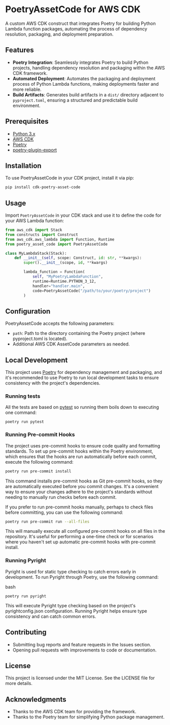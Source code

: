 # PoetryAssetCode for AWS CDK

A custom AWS CDK construct that integrates Poetry for building Python Lambda function packages, automating the process of dependency resolution, packaging, and deployment preparation.

## Features

- **Poetry Integration**: Seamlessly integrates Poetry to build Python projects, handling dependency resolution and packaging within the AWS CDK framework.
- **Automated Deployment**: Automates the packaging and deployment process of Python Lambda functions, making deployments faster and more reliable.
- **Build Artifacts**: Generates build artifacts in a `dist/` directory adjacent to `pyproject.toml`, ensuring a structured and predictable build environment.


## Prerequisites

- [Python 3.x](https://www.python.org/downloads/)
- [AWS CDK](https://github.com/aws/aws-cdk)
- [Poetry](https://github.com/python-poetry/poetry)
- [poetry-plugin-export](https://github.com/python-poetry/poetry-plugin-export)

## Installation

To use PoetryAssetCode in your CDK project, install it via pip:

```bash
pip install cdk-poetry-asset-code
```

## Usage
Import `PoetryAssetCode` in your CDK stack and use it to define the code for your AWS Lambda function:
```python
from aws_cdk import Stack
from constructs import Construct
from aws_cdk.aws_lambda import Function, Runtime
from poetry_asset_code import PoetryAssetCode

class MyLambdaStack(Stack):
    def __init__(self, scope: Construct, id: str, **kwargs):
        super().__init__(scope, id, **kwargs)

        lambda_function = Function(
            self, "MyPoetryLambdaFunction",
            runtime=Runtime.PYTHON_3_12,
            handler="handler.main",
            code=PoetryAssetCode("/path/to/your/poetry/project")
        )
```

## Configuration
PoetryAssetCode accepts the following parameters:

- `path`: Path to the directory containing the Poetry project (where pyproject.toml is located).
- Additional AWS CDK AssetCode parameters as needed.


## Local Development

This project uses [Poetry](https://python-poetry.org/) for dependency management and packaging, and it's recommended to use Poetry to run local development tasks to ensure consistency with the project's dependencies.

### Running tests
All the tests are based on [pytest](https://docs.pytest.org/) so running them boils down to executing one command:
```shell
poetry run pytest
```

### Running Pre-commit Hooks

The project uses pre-commit hooks to ensure code quality and formatting standards. To set up pre-commit hooks within the Poetry environment, which ensures that the hooks are run automatically before each commit, execute the following command:

```bash
poetry run pre-commit install
```

This command installs pre-commit hooks as Git pre-commit hooks, so they are automatically executed before you commit changes. It's a convenient way to ensure your changes adhere to the project's standards without needing to manually run checks before each commit.

If you prefer to run pre-commit hooks manually, perhaps to check files before committing, you can use the following command:
```bash
poetry run pre-commit run --all-files
```
This will manually execute all configured pre-commit hooks on all files in the repository. It's useful for performing a one-time check or for scenarios where you haven't set up automatic pre-commit hooks with pre-commit install.


### Running Pyright
Pyright is used for static type checking to catch errors early in development. To run Pyright through Poetry, use the following command:

bash
```
poetry run pyright
```

This will execute Pyright type checking based on the project's pyrightconfig.json configuration. Running Pyright helps ensure type consistency and can catch common errors.


## Contributing
- Submitting bug reports and feature requests in the Issues section.
- Opening pull requests with improvements to code or documentation.

## License
This project is licensed under the MIT License. See the LICENSE file for more details.

## Acknowledgments
- Thanks to the AWS CDK team for providing the framework.
- Thanks to the Poetry team for simplifying Python package management.
